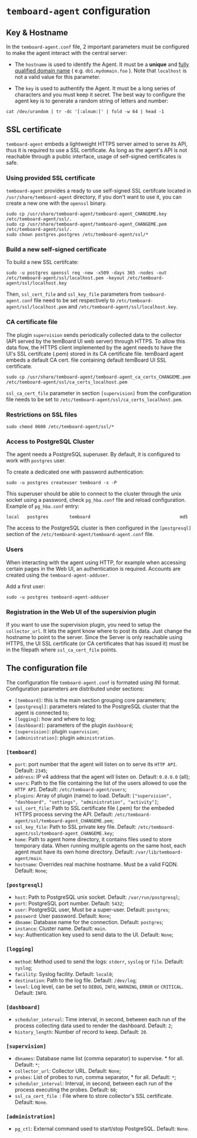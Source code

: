 # `temboard-agent` configuration

## Key & Hostname

In the `temboard-agent.conf` file, 2 important parameters must be configured to make the agent interact with the central server:

* The `hostname` is used to identify the Agent. It must be a **unique** and
  [fully qualified domain name](https://en.wikipedia.org/wiki/Fully_qualified_domain_name) ( e.g. ``db1.mydomain.foo`` ).
  Note that ``localhost`` is not a valid value for this parameter.

* The `key` is used to authentify the Agent. It must be a long series of characters and you must keep it secret. The best
  way to configure the agent key is to generate a random string of letters and number:

```
cat /dev/urandom | tr -dc '[:alnum:]' | fold -w 64 | head -1
```


## SSL certificate

`temboard-agent` embeds a lightweight HTTPS server aimed to serve its API, thus it is required to use a SSL certificate. As long as the agent's API is not reachable through a public interface, usage of self-signed certificates is safe.

### Using provided SSL certificate
`temboard-agent` provides a ready to use self-signed SSL certifcate located in `/usr/share/temboard-agent` directory, if you don't want to use it, you can create a new one with the `openssl` binary.
```
sudo cp /usr/share/temboard-agent/temboard-agent_CHANGEME.key /etc/temboard-agent/ssl/.
sudo cp /usr/share/temboard-agent/temboard-agent_CHANGEME.pem /etc/temboard-agent/ssl/.
sudo chown postgres.postgres /etc/temboard-agent/ssl/*
```

### Build a new self-signed certificate

To build a new SSL certifcate:
```
sudo -u postgres openssl req -new -x509 -days 365 -nodes -out /etc/temboard-agent/ssl/localhost.pem -keyout /etc/temboard-agent/ssl/localhost.key
```

Then, `ssl_cert_file` and `ssl_key_file` parameters from `temboard-agent.conf` file need to be set respectively to `/etc/temboard-agent/ssl/localhost.pem` and `/etc/temboard-agent/ssl/localhost.key`.

### CA certificate file

The plugin `supervision` sends periodically collected data to the collector (API served by the temBoard UI web server) through HTTPS. To allow this data flow, the HTTPS client implemented by the agent needs to have the UI's SSL certifcate (.pem) stored in its CA certificate file. temBoard agent embeds a default CA cert. file containing default temBoard UI SSL certificate.
```
sudo cp /usr/share/temboard-agent/temboard-agent_ca_certs_CHANGEME.pem /etc/temboard-agent/ssl/ca_certs_localhost.pem
```

`ssl_ca_cert_file` parameter in section `[supervision]` from the configuration file needs to be set to `/etc/temboard-agent/ssl/ca_certs_localhost.pem`.

### Restrictions on SSL files
```
sudo chmod 0600 /etc/temboard-agent/ssl/*
```

### Access to PostgreSQL Cluster

The agent needs a PostgreSQL superuser. By default, it is configured to work with `postgres` user.

To create a dedicated one with password authentication:
```
sudo -u postgres createuser temboard -s -P
```

This superuser should be able to connect to the cluster through the unix socket using a password, check `pg_hba.conf` file and reload configuration.
Example of `pg_hba.conf` entry:
```
local   postgres        temboard                                  md5
```

The access to the PostgreSQL cluster is then configured in the `[postgresql]` section of the `/etc/temboard-agent/temboard-agent.conf` file.

### Users

When interacting with the agent using HTTP, for example when accessing certain pages in the Web UI, an authentication is required. Accounts are created using the `temboard-agent-adduser`.

Add a first user:
```
sudo -u postgres temboard-agent-adduser
```

### Registration in the Web UI of the supersivion plugin

If you want to use the supervision plugin, you need to setup the `collector_url`. It lets the agent know where to post its data.
Just change the hostname to point to the server. Since the Server is only reachable using HTTPS, the UI SSL certificate
(or CA certificates that has issued it) must be in the filepath where `ssl_ca_cert_file` points.


## The configuration file

The configuration file `temboard-agent.conf` is formated using INI format. Configuration parameters are distributed under sections:
- `[temboard]`: this is the main section grouping core parameters;
- `[postgresql]`: parameters related to the PostgreSQL cluster that the agent is connected to;
- `[logging]`: how and where to log;
- `[dashboard]`: parameters of the plugin `dashboard`;
- `[supervision]`: plugin `supervision`;
- `[administration]`: plugin `administration`.

### `[temboard]`
  - `port`: port number that the agent will listen on to serve its `HTTP API`. Default: `2345`;
  - `address`: IP v4 address that the agent will listen on. Default: `0.0.0.0` (all);
  - `users`: Path to the file containing the list of the users allowed to use the `HTTP API`. Default: `/etc/temboard-agent/users`;
  - `plugins`: Array of plugin (name) to load. Default: `["supervision", "dashboard", "settings", "administration", "activity"]`;
  - `ssl_cert_file`: Path to SSL certificate file (.pem) for the embeded HTTPS process serving the API. Default: `/etc/temboard-agent/ssl/temboard-agent_CHANGEME.pem`;
  - `ssl_key_file`: Path to SSL private key file. Default: `/etc/temboard-agent/ssl/temboard-agent_CHANGEME.key`;
  - `home`: Path to agent home directory, it contains files used to store temporary data. When running multiple agents on the same host, each agent must have its own home directory. Default: `/var/lib/temboard-agent/main`.
  - `hostname`: Overrides real machine hostname. Must be a valid FQDN. Default: `None`;

### `[postgresql]`
  - `host`: Path to PostgreSQL unix socket. Default: `/var/run/postgresql`;
  - `port`: PostgreSQL port number. Default: `5432`;
  - `user`: PostgreSQL user, Must be a super-user. Default: `postgres`;
  - `password`: User password. Default: `None`;
  - `dbname`: Database name for the connection. Default: `postgres`;
  - `instance`: Cluster name. Default: `main`.
  - `key`: Authentication key used to send data to the UI. Default: `None`;

### `[logging]`
  - `method`: Method used to send the logs: `stderr`, `syslog` or `file`. Default: `syslog`;
  - `facility`: Syslog facility. Default: `local0`;
  - `destination`: Path to the log file. Default: `/dev/log`;
  - `level`: Log level, can be set to `DEBUG`, `INFO`, `WARNING`, `ERROR` or `CRITICAL`. Default: `INFO`.

### `[dashboard]`
  - `scheduler_interval`: Time interval, in second, between each run of the process collecting data used to render the dashboard. Default: `2`;
  - `history_length`: Number of record to keep. Default: `20`.

### `[supervision]`
  - `dbnames`: Database name list (comma separator) to supervise. * for all. Default: `*`;
  - `collector_url`: Collector URL. Default: `None`;
  - `probes`: List of probes to run, comma separator, * for all. Default: `*`;
  - `scheduler_interval`: Interval, in second, between each run of the process executing the probes. Default: `60`;
  - `ssl_ca_cert_file `: File where to store collector's SSL certificate. Default: `None`.

### `[administration]`
  - `pg_ctl`: External command used to start/stop PostgreSQL. Default: `None`.
